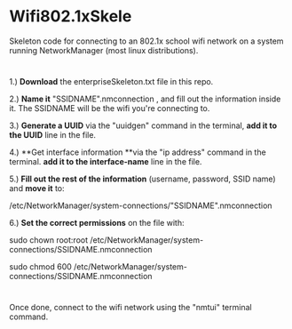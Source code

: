 # Wifi802.1xSkele
Skeleton code for connecting to an 802.1x school wifi network on a system running NetworkManager (most linux distributions).
#
1.) **Download** the enterpriseSkeleton.txt file in this repo.

2.) **Name it** "SSIDNAME".nmconnection , and fill out the information inside it. The SSIDNAME will be the wifi you're connecting to.

3.) **Generate a UUID** via the "uuidgen" command in the terminal, **add it to the UUID** line in the file.

4.) **Get interface information **via the "ip address" command in the terminal. **add it to the interface-name** line in the file.



5.) **Fill out the rest of the information** (username, password, SSID name) and **move it** to:

/etc/NetworkManager/system-connections/"SSIDNAME".nmconnection

6.) **Set the correct permissions** on the file with: 

sudo chown root:root /etc/NetworkManager/system-connections/SSIDNAME.nmconnection

sudo chmod 600 /etc/NetworkManager/system-connections/SSIDNAME.nmconnection

#

Once done, connect to the wifi network using the "nmtui" terminal command.

